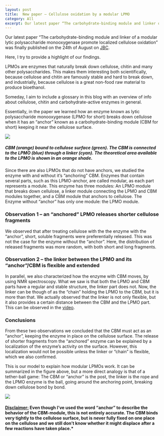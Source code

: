 ```yaml
---
layout: post
title:  New paper – Cellulose oxidation by a modular LPMO
category: All 
excerpt: Our latest paper “The carbohydrate-binding module and linker of a modular lytic polysaccharide monooxygenase promote localized cellulose oxidation” was finally published on the 24th of August on [JBC](http://www.jbc.org/content/early/2018/07/02/jbc.RA118.004269.abstract).
---
```


Our latest paper “The carbohydrate-binding module and linker of a modular lytic polysaccharide monooxygenase promote localized cellulose oxidation” was finally published on the 24th of August on [JBC](http://www.jbc.org/content/early/2018/07/02/jbc.RA118.004269.abstract). 

Here, I try to provide a highlight of our findings.

LPMOs are enzymes that naturally break down cellulose, chitin and many other polysaccharides. This makes them interesting both scientifically, because cellulose and chitin are famously stable and hard to break down, and industrially, because cellulose is a great non-food raw material to produce bioethanol.

Someday, I aim to include a glossary in this blog with an overview of  info about cellulose, chitin and carbohydrate-active enzymes in general.

Essentially, in the paper we learned how an enzyme known as lytic polysaccharide monooxygenase (LPMO for short) breaks down cellulose when it has an “anchor” known as a carbohydrate-binding module (CBM for short) keeping it near the cellulose surface.

![]({{site.baseurl}}/assets/img/fig6.png)
##### *CBM (orange) bound to cellulose surface (green). The CBM is connected to the LPMO (blue) through a linker (cyan). The theoretical area available to the LPMO is shown in an orange shade.*

Since there are also LPMOs that do not have anchors, we studied the enzyme with and without it’s “anchoring” CBM. Enzymes that contain several parts, such as this LPMO-anchor, are called modular, as each part represents a module. This enzyme has three modules: An LPMO module that breaks down cellulose, a linker module connecting the LPMO and CBM modules together, and a CBM module that anchors to cellulose. The Enzyme without “anchor” has only one module: the LPMO module.

### Observation 1 – an “anchored” LPMO releases shorter cellulose fragments
We observed that after treating cellulose with the the enzyme with the “anchor”, short, soluble fragments were preferentially released. This was not the case for the enzyme without the “anchor”. Here, the distribution of released fragments was more random, with both short and long fragments.

### Observation 2 – the linker between the LPMO and its “anchor”/CBM is flexible and extended
In parallel, we also characterized how the enzyme with CBM moves, by using NMR spectroscopy. What we saw is that both the LPMO and CBM parts have a regular and stable structure, the linker part does not. Now, the linker can be though of as the “chain” holding the LPMO to the CBM, but it is more than that. We actually observed that the linker is not only flexible, but it also provides a certain distance between the CBM and the LPMO part. This can be observed in the [video](http://www.jbc.org/content/suppl/2018/07/02/RA118.004269.DC1/138564_1_supp_158398_pmqdm9.mov]).

### Conclusions
From these two observations we concluded that the CBM must act as an “anchor”, keeping the enzyme in place on the cellulose surface. The release of shorter fragments from the “anchored” enzyme can be explained by a localization of the enzyme’s activity on the surface. However, this localization would not be possible unless the linker or “chain” is flexible, which we also confirmed.

This is our model to explain how modular LPMOs work. It can be summarized in the figure above, but a more direct analogy is that of a tether-ball game: The CBM or “anchor” is the post, the linker is the rope and the LPMO enzyme is the ball, going around the anchoring point, breaking down cellulose bond by bond.

![]({{site.baseurl}}/assets/img/tether_lpmo.png)


#### <ins>Disclaimer:</ins> Even though I’ve used the word “anchor” to describe the behavior of the CBM-module, this is not entirely accurate. The CBM binds very tightly to the cellulose surface, but is never fully fixed on one place on the cellulose and we still don’t know whether it might displace after a few reactions have taken place.*